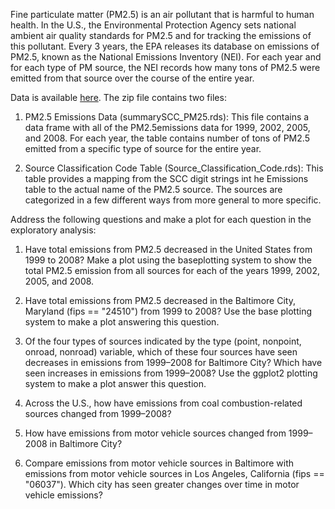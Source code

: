 Fine particulate matter (PM2.5) is an air pollutant that is harmful to human health. In the U.S., the Environmental Protection Agency sets national ambient air quality standards for PM2.5 and for tracking the emissions of this pollutant. Every 3 years, the EPA releases its database on emissions of PM2.5, known as the National Emissions Inventory (NEI). For each year and for each type of PM source, the NEI records how many tons of PM2.5 were emitted from that source over the course of the entire year.

Data is available [here](https://d396qusza40orc.cloudfront.net/exdata%2Fdata%2FNEI_data.zip).
The zip file contains two files:

1. PM2.5 Emissions Data (summarySCC_PM25.rds): This file contains a data frame with all of the PM2.5emissions data for 1999, 2002, 2005, and 2008. For each year, the table contains number of tons of PM2.5 emitted from a specific type of source for the entire year.

2. Source Classification Code Table (Source_Classification_Code.rds): This table provides a mapping from the SCC digit strings int he Emissions table to the actual name of the PM2.5 source. The sources are categorized in a few different ways from more general to more specific.

Address the following questions and make a plot for each question in the exploratory analysis:
1.	Have total emissions from PM2.5 decreased in the United States from 1999 to 2008? Make a plot using the baseplotting system to show the total PM2.5 emission from all sources for each of the years 1999, 2002, 2005, and 2008.

2.	Have total emissions from PM2.5 decreased in the Baltimore City, Maryland (fips == "24510") from 1999 to 2008? Use the base plotting system to make a plot answering this question.

3.	Of the four types of sources indicated by the type (point, nonpoint, onroad, nonroad) variable, which of these four sources have seen decreases in emissions from 1999–2008 for Baltimore City? Which have seen increases in emissions from 1999–2008? Use the ggplot2 plotting system to make a plot answer this question.

4.	Across the U.S., how have emissions from coal combustion-related sources changed from 1999–2008?

5.	How have emissions from motor vehicle sources changed from 1999–2008 in Baltimore City?

6.	Compare emissions from motor vehicle sources in Baltimore  with emissions from motor vehicle sources in Los Angeles, California (fips == "06037"). Which city has seen greater changes over time in motor vehicle emissions?
